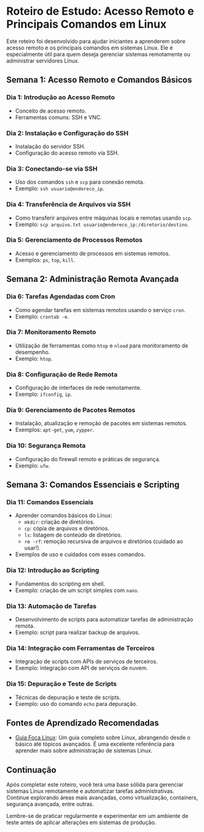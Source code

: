 # Roteiro de Estudo: Acesso Remoto e Principais Comandos em Linux

Este roteiro foi desenvolvido para ajudar iniciantes a aprenderem sobre acesso remoto e os principais comandos em sistemas Linux. Ele é especialmente útil para quem deseja gerenciar sistemas remotamente ou administrar servidores Linux.

## Semana 1: Acesso Remoto e Comandos Básicos

### Dia 1: Introdução ao Acesso Remoto
- Conceito de acesso remoto.
- Ferramentas comuns: SSH e VNC.

### Dia 2: Instalação e Configuração do SSH
- Instalação do servidor SSH.
- Configuração do acesso remoto via SSH.

### Dia 3: Conectando-se via SSH
- Uso dos comandos `ssh` e `scp` para conexão remota.
- Exemplo: `ssh usuario@endereco_ip`.

### Dia 4: Transferência de Arquivos via SSH
- Como transferir arquivos entre máquinas locais e remotas usando `scp`.
- Exemplo: `scp arquivo.txt usuario@endereco_ip:/diretorio/destino`.

### Dia 5: Gerenciamento de Processos Remotos
- Acesso e gerenciamento de processos em sistemas remotos.
- Exemplos: `ps`, `top`, `kill`.

## Semana 2: Administração Remota Avançada

### Dia 6: Tarefas Agendadas com Cron
- Como agendar tarefas em sistemas remotos usando o serviço `cron`.
- Exemplo: `crontab -e`.

### Dia 7: Monitoramento Remoto
- Utilização de ferramentas como `htop` e `nload` para monitoramento de desempenho.
- Exemplo: `htop`.

### Dia 8: Configuração de Rede Remota
- Configuração de interfaces de rede remotamente.
- Exemplo: `ifconfig`, `ip`.

### Dia 9: Gerenciamento de Pacotes Remotos
- Instalação, atualização e remoção de pacotes em sistemas remotos.
- Exemplos: `apt-get`, `yum`, `zypper`.

### Dia 10: Segurança Remota
- Configuração do firewall remoto e práticas de segurança.
- Exemplo: `ufw`.

## Semana 3: Comandos Essenciais e Scripting

### Dia 11: Comandos Essenciais
- Aprender comandos básicos do Linux:
  - `mkdir`: criação de diretórios.
  - `cp`: cópia de arquivos e diretórios.
  - `ls`: listagem de conteúdo de diretórios.
  - `rm -rf`: remoção recursiva de arquivos e diretórios (cuidado ao usar!).
- Exemplos de uso e cuidados com esses comandos.

### Dia 12: Introdução ao Scripting
- Fundamentos do scripting em shell.
- Exemplo: criação de um script simples com `nano`.

### Dia 13: Automação de Tarefas
- Desenvolvimento de scripts para automatizar tarefas de administração remota.
- Exemplo: script para realizar backup de arquivos.

### Dia 14: Integração com Ferramentas de Terceiros
- Integração de scripts com APIs de serviços de terceiros.
- Exemplo: integração com API de serviços de nuvem.

### Dia 15: Depuração e Teste de Scripts
- Técnicas de depuração e teste de scripts.
- Exemplo: uso do comando `echo` para depuração.

## Fontes de Aprendizado Recomendadas

- [Guia Foca Linux](https://guiafoca.org/): Um guia completo sobre Linux, abrangendo desde o básico até tópicos avançados. É uma excelente referência para aprender mais sobre administração de sistemas Linux.

## Continuação
Após completar este roteiro, você terá uma base sólida para gerenciar sistemas Linux remotamente e automatizar tarefas administrativas. Continue explorando áreas mais avançadas, como virtualização, containers, segurança avançada, entre outras.

Lembre-se de praticar regularmente e experimentar em um ambiente de teste antes de aplicar alterações em sistemas de produção.
